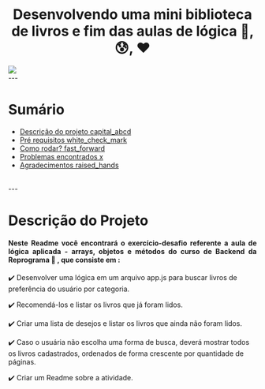 # <h1 align="center"> Desenvolvendo uma mini biblioteca de livros e fim das aulas de lógica :muscle:, :cold_sweat:, :heart: </h1>

<img src="https://img.shields.io/badge/cheirinho-de%20conclu%C3%ADdo-orange?style=for-the-badge&logo=appveyor"/>

<br>
---

# Sumário

* [Descrição do projeto capital_abcd](#Projeto)
* [Pré requisitos white_check_mark](#requisitos)
* [Como rodar? fast_forward](#rodando)
* [Problemas encontrados x](#problemas)
* [Agradecimentos raised_hands](#agradecimentos)

<br>
---

# Descrição do Projeto

#### <p align="justify"> Neste Readme você encontrará o exercício-desafio referente a aula de lógica aplicada - arrays, objetos e métodos do curso de Backend da Reprograma 🚀 , que consiste em :

:heavy_check_mark: Desenvolver uma lógica em um arquivo app.js para buscar livros de preferência do usuário por categoria.

:heavy_check_mark: Recomendá-los e listar os livros que já foram lidos.

:heavy_check_mark: Criar uma lista de desejos e listar os livros que ainda não foram lidos.

:heavy_check_mark: Caso o usuária não escolha uma forma de busca, deverá mostrar todos os livros cadastrados, ordenados de forma crescente por quantidade de páginas.

:heavy_check_mark: Criar um Readme sobre a atividade. </p>



